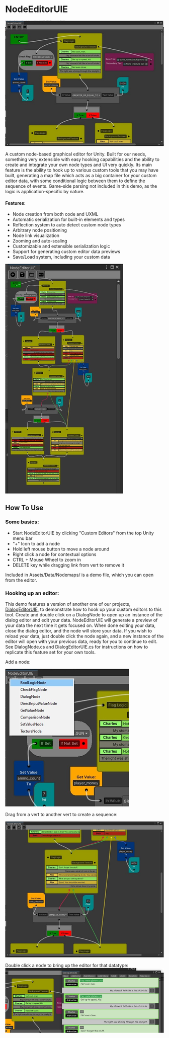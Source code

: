 # NodeEditorUIE

![Screenshot](readmeFiles/header.jpg)

A custom node-based graphical editor for Unity. Built for our needs, something very extensible with easy hooking capabilities and the ability to create and integrate your own node types and UI very quickly. Its main feature is the ability to hook up to various custom tools that you may have built, generating a map file which acts as a big container for your custom editor data, with some conditional logic between them to define the sequence of events. Game-side parsing not included in this demo, as the logic is application-specific by nature.

#### Features:
* Node creation from both code and UXML
* Automatic serialization for built-in elements and types
* Reflection system to auto detect custom node types
* Arbitrary node positioning
* Node link visualization
* Zooming and auto-scaling
* Customizable and extensible serialization logic
* Support for generating custom editor data previews
* Save/Load system, including your custom data

![Screenshot](readmeFiles/zoom.jpg)

## How To Use
### Some basics:
* Start NodeEditorUIE by clicking "Custom Editors" from the top Unity menu bar
* "+" Icon to add a node
* Hold left mouse button to move a node around
* Right click a node for contextual options
* CTRL + Mouse Wheel to zoom in
* DELETE key while dragging link from vert to remove it

Included in Assets/Data/Nodemaps/ is a demo file, which you can open from the editor.

### Hooking up an editor:
This demo features a version of another one of our projects, [DialogEditorUIE](https://github.com/dandy-step/DialogEditorUIE), to demonstrate how to hook up your custom editors to this tool. Create and double click on a DialogNode to open up an instance of the dialog editor and edit your data. NodeEditorUIE will generate a preview of your data the next time it gets focused on. When done editing your data, close the dialog editor, and the node will store your data. If you wish to reload your data, just double click the node again, and a new instance of the editor will open with your previous data, ready for you to continue to edit. See DialogNode.cs and DialogEditorUIE.cs for instructions on how to replicate this feature set for your own tools.

Add a node:

![Screenshot](readmeFiles/addnodes.jpg)

Drag from a vert to another vert to create a sequence:

![Screenshot](readmeFiles/nodes1.jpg)

Double click a node to bring up the editor for that datatype:
![Screenshot](readmeFiles/editorNode.jpg)
